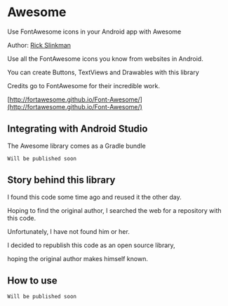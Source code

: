 # Awesome
Use FontAwesome icons in your Android app with Awesome

Author: [Rick Slinkman](http://rwslinkman.nl)

Use all the FontAwesome icons you know from websites in Android.

You can create Buttons, TextViews and Drawables with this library

Credits go to FontAwesome for their incredible work.

[http://fortawesome.github.io/Font-Awesome/](http://fortawesome.github.io/Font-Awesome/)

## Integrating with Android Studio
The Awesome library comes as a Gradle bundle

`Will be published soon`


## Story behind this library
I found this code some time ago and reused it the other day.

Hoping to find the original author, I searched the web for a repository with this code.

Unfortunately, I have not found him or her.

I decided to republish this code as an open source library, 

hoping the original author makes himself known.

## How to use
`Will be published soon`